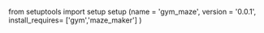 from setuptools import setup
setup (name = 'gym_maze', 
       version = '0.0.1',
       install_requires= ['gym','maze_maker']
)